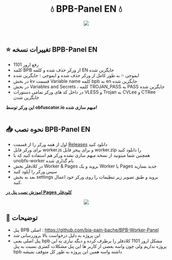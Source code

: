 <h1 align="center">💧 BPB-Panel EN 💧</h1>
<p align="center">
  <img src="images/enpanel.png">
</p>
<br>

## ⭐ تغییرات نسخه BPB-Panel EN

- رفع ارور 1101
- کلمه BPB از ورکر حذف شده و کلمه EN جایگزین شده
- ایموجی 💦 به طور کامل از ورکر حذف شده و ایموجی 💧 جایگزین شده
- در بخش kv قسمت Variable name کلمه bpb به en جایگزین شده
- در بخش Variables and Secrets ، کلمه TROJAN_PASS به PASS جایگزین شده
- در داخل کد های ورکر تمامی دستورات VLESS و Trojan به CVLee و CTRee جایگزین شدن

**این ورکر توسط obfuscator.io مبهم سازی شده!**
<br>
<br>

## 📥 نحوه نصب BPB-Panel EN
- اول از همه ورکر را از قسمت [Releases](https://github.com/iErfun/BPB-Panel-EN/releases/latest) دانلود کنید
- برای ورکر فایل worker.js و برای پیجز فایل worker.zip را دانلود کنید
- همچنین شما میتونید از نسخه مبهم سازی نشده ورکر هم استفاده کنید که با unobfs-worker نام گذاری شده
- در کلادفلر بخش Worker & Pages بروید و یک Worker یا Pages جدید بسازید
- سپس ورکر را آپلود کنید
- بعد به بخش settings بروید و طبق تصویر زیر تنظیمات را روی ورکر خود اعمال کنید.

**[اموزش نصب پنل در Pages کلودفلر](https://github.com/iErfun/BPB-Panel-EN/blob/main/README_PAGES.md)**


<p align="center">
  <img src="images/settings.png">
</p>


## 📜 توضیحات
- پنل BPB اصلی : https://github.com/bia-pain-bache/BPB-Worker-Panel
- این پروژه به دلیل درخواست بالا بروزرسانی شد
- پنل اصلی یعنی bpb مشکل ارور 1101 کلادفلر را برطرف کرده و دیگه نیازی به این پروژه نداریم ولی چون واسه بعضی از کاربر ها این پنل مشکلات کمتری نسبت به پنل bpb داشته واسه همین این پروژه به طور کل متوقف نمیشه

<br>
